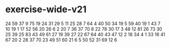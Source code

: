 # exercise-wide-v21
24
59
37
9
75
19
24
31
29
5
11
25
28
7
64
4
40
50
34
19
5
59
40
19
1
43
7
10
19
1
17
52
56
20
26
6
2
20
7
36
37
70
8
22
78
30
17
3
48
12
81
26
73
30
25
39
25
83
43
49
61
27
19
39
27
22
67
64
40
43
47
12
2
18
34
4
1
33
16
41
67
20
2
28
37
70
23
49
51
60
21
6
5
50
52
31
69
12
6
